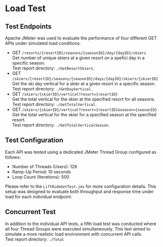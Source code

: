 # Load Test

## Test Endpoints
Apache JMeter was used to evaluate the performance of four different GET APIs under simulated load conditions.

* GET `/resorts/{resortID}/seasons/{seasonID}/day/{dayID}/skiers`  
  Get number of unique skiers at a given resort on a spefici day in a specific season.  
  Test report directory: `./GetResortSkiers`.
* GET `/skiers/{resortID}/seasons/{seasonID}/days/{dayID}/skiers/{skierID}`  
  Get the ski day vertical for a skier at a given resort in a specific season.  
  Test report directory: `./GetDayVertical`.
* GET `/skiers/{skierID}/vertical?resort={resortID}`  
  Get the total vertical for the skier at the specified resort for all seasons.   
  Test report directory: `./GetTotalVertical`.
* GET `/skiers/{skierID}/vertical?resort={resortID}&season={seasonID}`  
  Get the total vertical for the skier for a specified season at the specified resort.  
  Test report directory: `./GetTotalVerticalSeason`.

## Test Configuration
Each API was tested using a dedicated JMeter Thread Group configured as follows:
* Number of Threads (Users): 128
* Ramp-Up Period: 10 seconds
* Loop Count (Iterations): 500

Please refer to the `LiftRideGetTest.jmx` for more configuration details. This setup was designed to evaluate both throughput and response time under load for each individual endpoint. 

## Concurrent Test
In addition to the individual API tests, a fifth load test was conducted where all four Thread Groups were executed simultaneously. This test aimed to simulate a more realistic load environment with concurrent API calls.  
Test report directory: `./Total`
